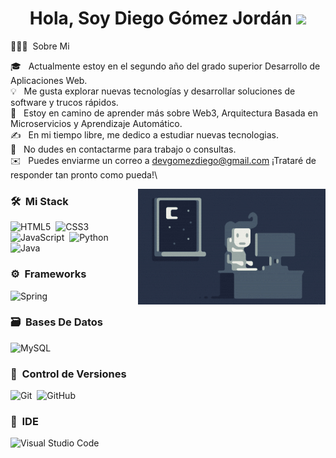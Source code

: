 <h1 align="center">Hola, Soy Diego Gómez Jordán <img src="https://media.giphy.com/media/hvRJCLFzcasrR4ia7z/giphy.gif" width="35"></h1>
                                      👨🏻‍💻 &nbsp;Sobre Mi
                                      
🎓  &nbsp;Actualmente estoy en el segundo año del grado superior Desarrollo de Aplicaciones Web.\
💡  &nbsp;Me gusta explorar nuevas tecnologías y desarrollar soluciones de software y trucos rápidos.\
🌱  &nbsp;Estoy en camino de aprender más sobre Web3, Arquitectura Basada en Microservicios y Aprendizaje Automático.\
✍️  &nbsp;En mi tiempo libre, me dedico a estudiar nuevas tecnologias.\
💬  &nbsp;No dudes en contactarme para trabajo o consultas.\
✉️  &nbsp;Puedes enviarme un correo a devgomezdiego@gmail.com ¡Trataré de responder tan pronto como pueda!\



<img alt="Night Coding" src="https://raw.githubusercontent.com/AVS1508/AVS1508/master/assets/Night-Coding.gif" align="right"/>

### 🛠 &nbsp;Mi Stack

![HTML5](https://img.shields.io/badge/html5-%23E34F26.svg?style=for-the-badge&logo=html5&logoColor=white)&nbsp;
![CSS3](https://img.shields.io/badge/css3-%231572B6.svg?style=for-the-badge&logo=css3&logoColor=white)&nbsp;
![JavaScript](https://img.shields.io/badge/javascript-%23323330.svg?style=for-the-badge&logo=javascript&logoColor=%23F7DF1E)&nbsp;
![Python](https://img.shields.io/badge/python-3670A0?style=for-the-badge&logo=python&logoColor=ffdd54)&nbsp;
![Java](https://img.shields.io/badge/java-%23ED8B00.svg?style=for-the-badge&logo=java&logoColor=white)&nbsp;


### ⚙ &nbsp;Frameworks
![Spring](https://img.shields.io/badge/spring-%236DB33F.svg?style=for-the-badge&logo=spring&logoColor=white)&nbsp;


### 🗃 &nbsp;Bases De Datos

![MySQL](https://img.shields.io/badge/mysql-4479A1.svg?style=for-the-badge&logo=mysql&logoColor=white)


### 🧰 &nbsp;Control de Versiones

![Git](https://img.shields.io/badge/git-%23F05033.svg?style=for-the-badge&logo=git&logoColor=white)&nbsp;
![GitHub](https://img.shields.io/badge/github-%23121011.svg?style=for-the-badge&logo=github&logoColor=white)&nbsp;

### 🧰 &nbsp;IDE 
![Visual Studio Code](https://img.shields.io/badge/Visual%20Studio%20Code-0078d7.svg?style=for-the-badge&logo=visual-studio-code&logoColor=white)&nbsp;
